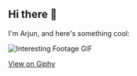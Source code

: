## Hi there 👋

I'm Arjun, and here's something cool:

![Interesting Footage GIF](https://media.giphy.com/media/ZVik7pBtu9dNS/giphy.gif)

[View on Giphy](https://giphy.com/gifs/life-interesting-footage-ZVik7pBtu9dNS)
